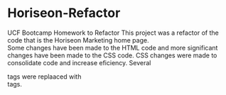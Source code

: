# Horiseon-Refactor
UCF Bootcamp Homework to Refactor
This project was a refactor of the code that is the Horiseon Marketing home page.  
Some changes have been made to the HTML code and more significant changes have been made to the CSS code.
CSS changes were made to consolidate code and increase eficiency.
Several <div> tags were replaaced with <section> tags.